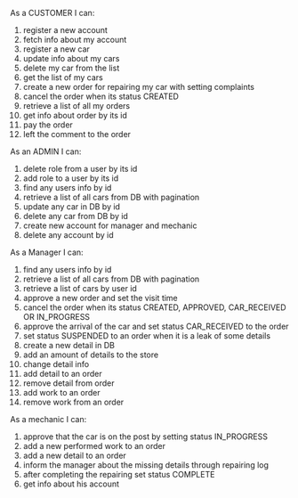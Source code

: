 As a CUSTOMER I can:

1. register a new account
2. fetch info about my account
3. register a new car
4. update info about my cars
5. delete my car from the list
6. get the list of my cars
7. create a new order for repairing my car with setting complaints
8. cancel the order when its status CREATED
9. retrieve a list of all my orders
10. get info about order by its id
11. pay the order
12. left the comment to the order

As an ADMIN I can:

1. delete role from a user by its id
2. add role to a user by its id
3. find any users info by id
4. retrieve a list of all cars from DB with pagination
5. update any car in DB by id
6. delete any car from DB by id
7. create new account for manager and mechanic
8. delete any account by id

As a Manager I can:

1. find any users info by id
2. retrieve a list of all cars from DB with pagination
3. retrieve a list of cars by user id
4. approve a new order and set the visit time
5. cancel the order when its status CREATED, APPROVED, CAR_RECEIVED OR IN_PROGRESS
6. approve the arrival of the car and set status CAR_RECEIVED to the order
7. set status SUSPENDED to an order when it is a leak of some details
8. create a new detail in DB
9. add an amount of details to the store
10. change detail info
11. add detail to an order
12. remove detail from order
13. add work to an order 
14. remove work from an order

As a mechanic I can:
1. approve that the car is on the post by setting status IN_PROGRESS
2. add a new performed work to an order
3. add a new detail to an order
4. inform the manager about the missing details through repairing log
5. after completing the repairing set status COMPLETE 
6. get info about his account